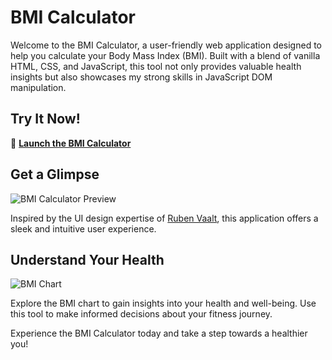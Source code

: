 # BMI Calculator

Welcome to the BMI Calculator, a user-friendly web application designed to help you calculate your Body Mass Index (BMI). Built with a blend of vanilla HTML, CSS, and JavaScript, this tool not only provides valuable health insights but also showcases my strong skills in JavaScript DOM manipulation.

## Try It Now!

🚀 [**Launch the BMI Calculator**](https://isaiahthedev.github.io/bmi-calculator/)

## Get a Glimpse

![BMI Calculator Preview](https://i.postimg.cc/t40w9Ynp/Screenshot-1.png)

Inspired by the UI design expertise of [Ruben Vaalt](https://dribbble.com/shots/4585382-Simple-BMI-Calculator), this application offers a sleek and intuitive user experience.

## Understand Your Health

![BMI Chart](https://i.insider.com/57d291cadd0895c6308b46b0?width=1000&format=jpeg&auto=webp)

Explore the BMI chart to gain insights into your health and well-being. Use this tool to make informed decisions about your fitness journey.

Experience the BMI Calculator today and take a step towards a healthier you!
